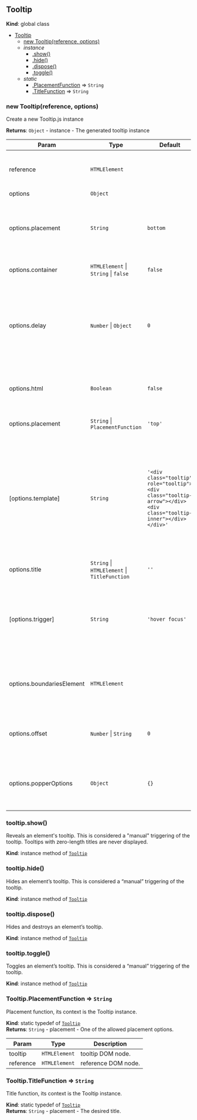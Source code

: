 <a name="Tooltip"></a>

## Tooltip
**Kind**: global class  

* [Tooltip](#Tooltip)
    * [new Tooltip(reference, options)](#new_Tooltip_new)
    * _instance_
        * [.show()](#Tooltip+show)
        * [.hide()](#Tooltip+hide)
        * [.dispose()](#Tooltip+dispose)
        * [.toggle()](#Tooltip+toggle)
    * _static_
        * [.PlacementFunction](#Tooltip.PlacementFunction) ⇒ <code>String</code>
        * [.TitleFunction](#Tooltip.TitleFunction) ⇒ <code>String</code>

<a name="new_Tooltip_new"></a>

### new Tooltip(reference, options)
Create a new Tooltip.js instance

**Returns**: <code>Object</code> - instance - The generated tooltip instance  

| Param | Type | Default | Description |
| --- | --- | --- | --- |
| reference | <code>HTMLElement</code> |  | The DOM node used as reference of the tooltip (it can be a jQuery element). |
| options | <code>Object</code> |  |  |
| options.placement | <code>String</code> | <code>bottom</code> | Placement of the popper accepted values: `top(-start, -end), right(-start, -end), bottom(-start, -end),      left(-start, -end)` |
| options.container | <code>HTMLElement</code> \| <code>String</code> \| <code>false</code> | <code>false</code> | Append the tooltip to a specific element. |
| options.delay | <code>Number</code> \| <code>Object</code> | <code>0</code> | Delay showing and hiding the tooltip (ms) - does not apply to manual trigger type.      If a number is supplied, delay is applied to both hide/show.      Object structure is: `{ show: 500, hide: 100 }` |
| options.html | <code>Boolean</code> | <code>false</code> | Insert HTML into the tooltip. If false, the content will inserted with `innerText`. |
| options.placement | <code>String</code> \| <code>PlacementFunction</code> | <code>&#x27;top&#x27;</code> | One of the allowed placements, or a function returning one of them. |
| [options.template] | <code>String</code> | <code>&#x27;&lt;div class=&quot;tooltip&quot; role=&quot;tooltip&quot;&gt;&lt;div class=&quot;tooltip-arrow&quot;&gt;&lt;/div&gt;&lt;div class=&quot;tooltip-inner&quot;&gt;&lt;/div&gt;&lt;/div&gt;&#x27;</code> | Base HTML to used when creating the tooltip.      The tooltip's `title` will be injected into the `.tooltip-inner` or `.tooltip__inner`.      `.tooltip-arrow` or `.tooltip__arrow` will become the tooltip's arrow.      The outermost wrapper element should have the `.tooltip` class. |
| options.title | <code>String</code> \| <code>HTMLElement</code> \| <code>TitleFunction</code> | <code>&#x27;&#x27;</code> | Default title value if `title` attribute isn't present. |
| [options.trigger] | <code>String</code> | <code>&#x27;hover focus&#x27;</code> | How tooltip is triggered - click, hover, focus, manual.      You may pass multiple triggers; separate them with a space. `manual` cannot be combined with any other trigger. |
| options.boundariesElement | <code>HTMLElement</code> |  | The element used as boundaries for the tooltip. For more information refer to Popper.js'      [boundariesElement docs](https://popper.js.org/popper-documentation.html) |
| options.offset | <code>Number</code> \| <code>String</code> | <code>0</code> | Offset of the tooltip relative to its reference. For more information refer to Popper.js'      [offset docs](https://popper.js.org/popper-documentation.html) |
| options.popperOptions | <code>Object</code> | <code>{}</code> | Popper options, will be passed directly to popper instance. For more information refer to Popper.js'      [options docs](https://popper.js.org/popper-documentation.html) |

<a name="Tooltip+show"></a>

### tooltip.show()
Reveals an element's tooltip. This is considered a "manual" triggering of the tooltip.
Tooltips with zero-length titles are never displayed.

**Kind**: instance method of [<code>Tooltip</code>](#Tooltip)  
<a name="Tooltip+hide"></a>

### tooltip.hide()
Hides an element’s tooltip. This is considered a “manual” triggering of the tooltip.

**Kind**: instance method of [<code>Tooltip</code>](#Tooltip)  
<a name="Tooltip+dispose"></a>

### tooltip.dispose()
Hides and destroys an element’s tooltip.

**Kind**: instance method of [<code>Tooltip</code>](#Tooltip)  
<a name="Tooltip+toggle"></a>

### tooltip.toggle()
Toggles an element’s tooltip. This is considered a “manual” triggering of the tooltip.

**Kind**: instance method of [<code>Tooltip</code>](#Tooltip)  
<a name="Tooltip.PlacementFunction"></a>

### Tooltip.PlacementFunction ⇒ <code>String</code>
Placement function, its context is the Tooltip instance.

**Kind**: static typedef of [<code>Tooltip</code>](#Tooltip)  
**Returns**: <code>String</code> - placement - One of the allowed placement options.  

| Param | Type | Description |
| --- | --- | --- |
| tooltip | <code>HTMLElement</code> | tooltip DOM node. |
| reference | <code>HTMLElement</code> | reference DOM node. |

<a name="Tooltip.TitleFunction"></a>

### Tooltip.TitleFunction ⇒ <code>String</code>
Title function, its context is the Tooltip instance.

**Kind**: static typedef of [<code>Tooltip</code>](#Tooltip)  
**Returns**: <code>String</code> - placement - The desired title.  
